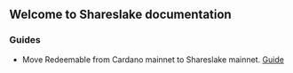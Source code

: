 ## Welcome to Shareslake documentation

### Guides

-  Move Redeemable from Cardano mainnet to Shareslake mainnet. [Guide](bridge.md)
